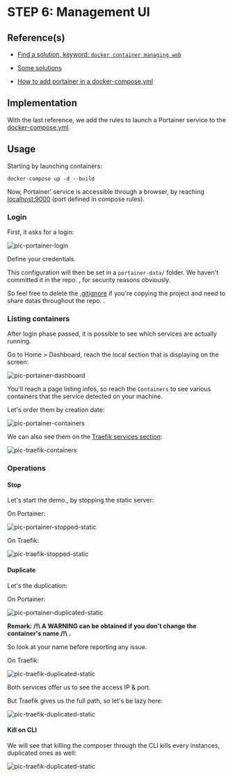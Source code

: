# STEP 6: Management UI

## Reference(s)

* [Find a solution, keyword: `docker container managing web`](https://search.brave.com/search?q=docker+container+managing+web)

* [Some solutions](https://karthi-net.medium.com/top-6-gui-tools-for-managing-docker-environments-ee2d69ba5a4f)

* [How to add portainer in a docker-compose.yml](https://jacar.es/en/como-instalar-portainer-con-docker-compose/)

## Implementation

With the last reference, we add the rules to launch a Portainer service to the [docker-compose.yml](docker-compose.yml).

## Usage

Starting by launching containers:

```shell
docker-compose up -d --build
```

Now, Portainer' service is accessible through a browser, by reaching [localhost:9000](http://localhost:9000) (port defined in compose rules).

### Login

First, it asks for a login:

![pic-portainer-login](pics/portainer-1stLogin.png)

Define your credentials.

This configuration will then be set in a `portainer-data/` folder. We haven't committed it in the repo. , for security reasons obviously.

So feel free to delete the [.gitignore](.gitignore) if you're copying the project and need to share datas throughout the repo. .

### Listing containers

After login phase passed, it is possible to see which services are actually running.

Go to Home \> Dashboard, reach the local section that is displaying on the screen:

![pic-portainer-dashboard](pics/portainer-dashboard.png)

You'll reach a page listing infos, so reach the `Containers` to see various containers that the service detected on your machine.

Let's order them by creation date:

![pic-portainer-containers](pics/portainer0-atStart.png)

We can also see them on the [Traefik services section](http://localhost:8999/dashboard/#/http/services):

![pic-traefik-containers](pics/traefik0-atStart.png)

### Operations

#### Stop

Let's start the demo., by stopping the static server:

On Portainer:

![pic-portainer-stopped-static](pics/portainer1-stoppedStatic.png)

On Traefik:

![pic-traefik-stopped-static](pics/traefik1-stoppedStatic.png)

#### Duplicate

Let's the duplication:

On Portainer:

![pic-portainer-duplicated-static](pics/portainer2-duplicatedStatic.png)

**Remark: /!\ A WARNING can be obtained if you don't change the container's name /!\ .**

So look at your name before reporting any issue.

On Traefik:

![pic-traefik-duplicated-static](pics/traefik2-duplicatedStatic.png)

Both services offer us to see the access IP & port.

But Traefik gives us the full path, so let's be lazy here:

![pic-traefik-duplicated-static](pics/traefik2-servicesAccesses.png)

#### Kill on CLI

We will see that killing the composer through the CLI kills every instances, duplicated ones as well:

![pic-traefik-duplicated-static](pics/cli0-stoppedDuplicatedAsWell.png)

